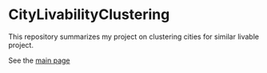 # CityLivabilityClustering

This repository summarizes my project on clustering cities for similar livable project.

See the [main page](https://github.com/nhohung/CityLivabilityClustering/blob/master/ClusteringCitiesForSimilarLivability.ipynb)
